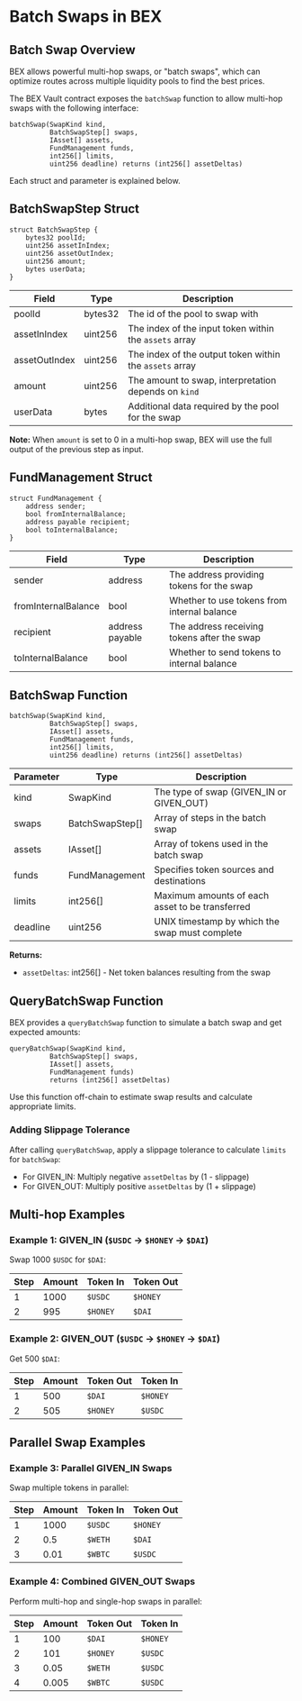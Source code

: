 # Batch Swaps in BEX

## Batch Swap Overview

BEX allows powerful multi-hop swaps, or "batch swaps", which can optimize routes across multiple liquidity pools to find the best prices.

The BEX Vault contract exposes the `batchSwap` function to allow multi-hop swaps with the following interface:

```solidity
batchSwap(SwapKind kind,
          BatchSwapStep[] swaps,
          IAsset[] assets,
          FundManagement funds,
          int256[] limits,
          uint256 deadline) returns (int256[] assetDeltas)
```

Each struct and parameter is explained below.

## BatchSwapStep Struct

```solidity
struct BatchSwapStep {
    bytes32 poolId;
    uint256 assetInIndex;
    uint256 assetOutIndex;
    uint256 amount;
    bytes userData;
}
```

| Field | Type | Description |
|-------|------|-------------|
| poolId | bytes32 | The id of the pool to swap with |
| assetInIndex | uint256 | The index of the input token within the `assets` array |
| assetOutIndex | uint256 | The index of the output token within the `assets` array |
| amount | uint256 | The amount to swap, interpretation depends on `kind` |
| userData | bytes | Additional data required by the pool for the swap |

**Note:** When `amount` is set to 0 in a multi-hop swap, BEX will use the full output of the previous step as input.

## FundManagement Struct

```solidity
struct FundManagement {
    address sender;
    bool fromInternalBalance;
    address payable recipient;
    bool toInternalBalance;
}
```

| Field | Type | Description |
|-------|------|-------------|
| sender | address | The address providing tokens for the swap |
| fromInternalBalance | bool | Whether to use tokens from internal balance |
| recipient | address payable | The address receiving tokens after the swap |
| toInternalBalance | bool | Whether to send tokens to internal balance |

## BatchSwap Function

```solidity
batchSwap(SwapKind kind,
          BatchSwapStep[] swaps,
          IAsset[] assets,
          FundManagement funds,
          int256[] limits,
          uint256 deadline) returns (int256[] assetDeltas)
```

| Parameter | Type | Description |
|-----------|------|-------------|
| kind | SwapKind | The type of swap (GIVEN_IN or GIVEN_OUT) |
| swaps | BatchSwapStep[] | Array of steps in the batch swap |
| assets | IAsset[] | Array of tokens used in the batch swap |
| funds | FundManagement | Specifies token sources and destinations |
| limits | int256[] | Maximum amounts of each asset to be transferred |
| deadline | uint256 | UNIX timestamp by which the swap must complete |

**Returns:** 
- `assetDeltas`: int256[] - Net token balances resulting from the swap

## QueryBatchSwap Function

BEX provides a `queryBatchSwap` function to simulate a batch swap and get expected amounts:

```solidity
queryBatchSwap(SwapKind kind,
          BatchSwapStep[] swaps,
          IAsset[] assets,
          FundManagement funds)
          returns (int256[] assetDeltas)
```

Use this function off-chain to estimate swap results and calculate appropriate limits.

### Adding Slippage Tolerance

After calling `queryBatchSwap`, apply a slippage tolerance to calculate `limits` for `batchSwap`:

- For GIVEN_IN: Multiply negative `assetDeltas` by (1 - slippage)
- For GIVEN_OUT: Multiply positive `assetDeltas` by (1 + slippage)

## Multi-hop Examples

### Example 1: GIVEN_IN (`$USDC` -> `$HONEY` -> `$DAI`)

Swap 1000 `$USDC` for `$DAI`:

| Step | Amount | Token In | Token Out |
|------|--------|----------|-----------|
| 1    | 1000   | `$USDC`  | `$HONEY`  |
| 2    | 995    | `$HONEY` | `$DAI`    |

### Example 2: GIVEN_OUT (`$USDC` -> `$HONEY` -> `$DAI`)

Get 500 `$DAI`:

| Step | Amount | Token Out | Token In |
|------|--------|-----------|----------|
| 1    | 500    | `$DAI`    | `$HONEY` |
| 2    | 505    | `$HONEY`  | `$USDC`  |

## Parallel Swap Examples

### Example 3: Parallel GIVEN_IN Swaps

Swap multiple tokens in parallel:

| Step | Amount | Token In | Token Out |
|------|--------|----------|-----------|
| 1    | 1000   | `$USDC`  | `$HONEY`  |
| 2    | 0.5    | `$WETH`  | `$DAI`    |
| 3    | 0.01   | `$WBTC`  | `$USDC`   |

### Example 4: Combined GIVEN_OUT Swaps

Perform multi-hop and single-hop swaps in parallel:

| Step | Amount | Token Out | Token In |
|------|--------|-----------|----------|
| 1    | 100    | `$DAI`    | `$HONEY` |
| 2    | 101    | `$HONEY`  | `$USDC`  |
| 3    | 0.05   | `$WETH`   | `$USDC`  |
| 4    | 0.005  | `$WBTC`   | `$USDC`  |